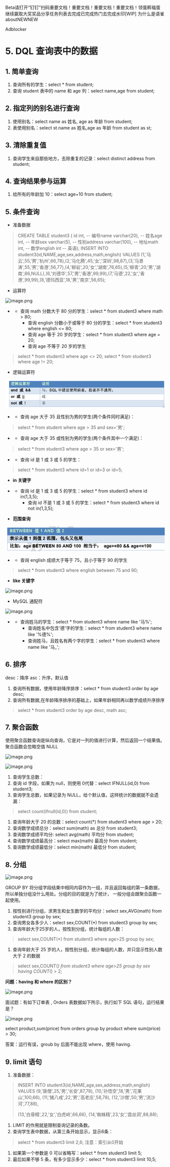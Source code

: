 Beta请打开“钉钉”扫码重要文档！重要文档！重要文档！重要文档！领蛋孵福蛋继续赢取大奖奖品分享任务列表去完成已完成热门去完成水印[WIP] 为什么是语雀aboutNEWNEW

Adblocker



# 5. DQL 查询表中的数据

## 1. 简单查询

1. 查询所有的学生：select * from student;
2. 查询 student 表中的 name 和 age 列：select name,age from student;





## 2. 指定列的别名进行查询

1. 使用别名：select name as 姓名, age as 年龄 from student;
2. 表使用别名：select st.name as 姓名,age as 年龄 from student as st;





## 3. 清除重复值

1. 查询学生来自那些地方，去除重复的记录：select distinct address from student;





## 4. 查询结果参与运算

1. 给所有的年龄加 10：select age+10 from student;





## 5. 条件查询

- 准备数据

> CREATE TABLE student3 (
> id int, -- 编号name varchar(20), -- 姓名age int, -- 年龄sex varchar(5), -- 性别address varchar(100), -- 地址math int, -- 数学english int -- 英语);
> INSERT INTO student3(id,NAME,age,sex,address,math,english) VALUES (1,'马云',55,'男','杭州',66,78),(2,'马化腾',45,'女','深圳',98,87),(3,'马景涛',55,'男','香港',56,77),(4,'柳岩',20,'女','湖南',76,65),(5,'柳青',20,'男','湖南',86,NULL),(6,'刘德华',57,'男','香港',99,99),(7,'马德',22,'女','香港',99,99),(8,'德玛西亚',18,'男','南京',56,65);



- 运算符

![image.png](https://cdn.nlark.com/yuque/0/2019/png/446852/1572865392867-5d0ccb59-309b-48f3-9f73-ee641eab0a3f.png)

- - 查询 math 分数大于 80 分的学生：select * from student3 where math > 80;
    - 查询 english 分数小于或等于 80 分的学生：select * from student3 where english <= 80;
    - 查询 age 等于 20 岁的学生：select * from student3 where age = 20;
    - 查询 age 不等于 20 岁的学生

> select * from student3 where age <> 20;
> select * from student3 where age != 20;



- 逻辑运算符

![image.png](../../imgs/1572865588796-706ee7c6-733a-4f38-8628-44c2a5abc3e8.png)

- - 查询 age 大于 35 且性别为男的学生(两个条件同时满足)：

> select * from student where age > 35 and sex='男';

- - 查询 age 大于 35 或性别为男的学生(两个条件其中一个满足)：

> select * from student3 where age > 35 or sex='男';

- - 查询 id 是 1 或 3 或 5 的学生：

> select * from student3 where id=1 or id=3 or id=5;



- **in 关键字**

- - 查询 id 是 1 或 3 或 5 的学生：select * from student3 where id in(1,3,5);
    - 查询 id 不是 1 或 3 或 5 的学生：select * from student3 where id not in(1,3,5);



- **范围查询**

![image.png](../../imgs/1572865810415-6241508c-fa0b-4f3f-9148-50079b5e9c51.png)

- - 查询 english 成绩大于等于 75，且小于等于 90 的学生

> select * from student3 where english between 75 and 90;



- **like 关键字**

![image.png](https://cdn.nlark.com/yuque/0/2019/png/446852/1572865869380-811f11ba-0857-4569-bcb8-6638210143b9.png)



- MySQL 通配符

![image.png](https://cdn.nlark.com/yuque/0/2019/png/446852/1572865899379-9e0ca47f-2afc-45a6-a61b-9a7d97b97b63.png)

- - 查询姓马的学生：select * from student3 where name like '马%';
    - 查询姓名中包含'德'字的学生：select * from student3 where name like '%德%';
    - 查询姓马，且姓名有两个字的学生：select * from student3 where name like '马_';





## 6. 排序

desc：降序    asc：升序，默认值

1. 查询所有数据，使用年龄降序排序：select * from student3 order by age desc;
2. 查询所有数据,在年龄降序排序的基础上，如果年龄相同再以数学成绩升序排序

> select * from student3 order by age desc, math asc;





## 7. 聚合函数

使用聚合函数查询是纵向查询，它是对一列的值进行计算，然后返回一个结果值。聚合函数会忽略空值 NULL

![image.png](https://cdn.nlark.com/yuque/0/2019/png/446852/1572866232775-a1038ba2-3f7c-4aac-b981-36db799c55b9.png)

![image.png](https://cdn.nlark.com/yuque/0/2019/png/446852/1572866240678-575cf28e-e396-4e70-a257-7b88165f43b4.png)

1. 查询学生总数：
2. 查询 id 字段，如果为 null，则使用 0代替：select IFNULL(id,0) from student3;
3. 查询学生总数，如果记录为 NULL，给个默认值，这样统计的数据就不会遗漏：

> select count(ifnull(id,0)) from student;

1. 查询年龄大于 20 的总数：select count(*) from student3 where age > 20;
2. 查询数学成绩总分：select sum(math) as 总分 from student3;
3. 查询数学成绩平均分: select avg(math) 平均分 from student;
4. 查询数学成绩最高分：select max(math) 最高分 from student;
5. 查询数学成绩最低分：select min(math) 最低分 from student;





## 8. 分组

![image.png](https://cdn.nlark.com/yuque/0/2019/png/446852/1572866565995-c5f3ff15-deef-4163-8723-a1b34a298c6a.png)

GROUP BY 将分组字段结果中相同内容作为一组，并且返回每组的第一条数据，所以单独分组没什么用处。分组的目的就是为了统计， 一般分组会跟聚合函数一起使用。



1. 按性别进行分组，求男生和女生数学的平均分：select sex,AVG(math) from student3 group by sex;
2. 查询男女各多少人：select sex,COUNT(*) from student3 group by sex;
3. 查询年龄大于25岁的人，按性别分组，统计每组的人数：

> select sex,COUNT(*) from student3 where age>25 group by sex;

1. 查询年龄大于 25 岁的人，按性别分组，统计每组的人数，并只显示性别人数大于 2 的数据

> select sex,COUNT(*) from student3 where age>25 group by sex having COUNT(*) > 2;



**问题：having 和 where 的区别？**

![image.png](https://cdn.nlark.com/yuque/0/2019/png/446852/1572866901830-7c87b678-f916-4894-89a7-771976bb2db8.png)



面试题：有如下订单表 , Orders 表数据如下所示，执行如下 SQL 语句，运行结果是？

![image.png](https://cdn.nlark.com/yuque/0/2019/png/446852/1572867028121-fcd2c6d7-c91d-425a-9a49-a5b5f5a6622c.png)

select product,sum(price) from orders group by product where sum(price) > 30;

答案：运行有误，groub by 后面不能出现 where，使用 having.





## 9. limit 语句

1. 准备数据：

> INSERT INTO student3(id,NAME,age,sex,address,math,english) VALUES
> (9,'唐僧',25,'男','长安',87,78),
> (10,'孙悟空',18,'男','花果山',100,66),
> (11,'猪八戒',22,'男','高老庄',58,78),
> (12,'沙僧',50,'男','流沙河',77,88),
>
> (13,'白骨精',22,'女','白虎岭',66,66),
> (14,'蜘蛛精',23,'女','盘丝洞',88,88);



1. LIMIT 的作用就是限制查询记录的条数。
2. 查询学生表中数据，从第三条开始显示，显示6条：

> select * from student3 limit 2,6;  注意：索引从0开始

1. 如果第一个参数是 0 可以省略写：select * from student3 limit 5;
2. 最后如果不够 5 条，有多少显示多少：select * from student3 limit 10,5;